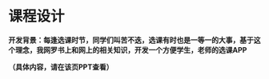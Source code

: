 # 课程设计

**开发背景：每逢选课时节，同学们叫苦不迭，选课有时也是一等一的大事，基于这个理念，我网罗书上和网上的相关知识，开发一个方便学生，老师的选课APP**

**（具体内容，请在该页PPT查看）**